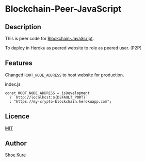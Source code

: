 # Blockchain-Peer-JavaScript

## Description

This is peer code for [Blockchain-JavaScript]().

To deploy in Heroku as peered website to role as peered user. (P2P)


## Features

Changed `ROOT_NODE_ADDRESS` to host website for production.


index.js
```
const ROOT_NODE_ADDRESS = isDevelopment
  ? `http://localhost:${DEFAULT_PORT}`
  : "https://my-crypto-blockchain.herokuapp.com";
```

## Licence

[MIT](./LICENSE.txt)

## Author

[Shoe Kure](https://github.com/roy1210)
